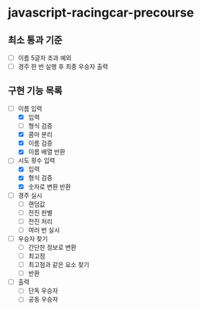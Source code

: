 # javascript-racingcar-precourse

## 최소 통과 기준

- [ ] 이름 5글자 초과 예외
- [ ] 경주 한 번 실행 후 최종 우승자 출력

## 구현 기능 목록

- [ ] 이름 입력
  - [x] 입력
  - [ ] 형식 검증
  - [x] 콤마 분리
  - [x] 이름 검증
  - [x] 이름 배열 반환

- [ ] 시도 횟수 입력
  - [x] 입력
  - [x] 형식 검증
  - [x] 숫자로 변환 반환

- [ ] 경주 실시
  - [ ] 랜덤값
  - [ ] 전진 판별
  - [ ] 전진 처리
  - [ ] 여러 번 실시

- [ ] 우승자 찾기
  - [ ] 간단한 정보로 변환
  - [ ] 최고점
  - [ ] 최고점과 같은 요소 찾기
  - [ ] 반환

- [ ] 출력
  - [ ] 단독 우승자
  - [ ] 공동 우승자
